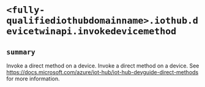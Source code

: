 # `<fully-qualifiediothubdomainname>.iothub.devicetwinapi.invokedevicemethod`

## `summary`
Invoke a direct method on a device. Invoke a direct method on a device. See https://docs.microsoft.com/azure/iot-hub/iot-hub-devguide-direct-methods for more information.


